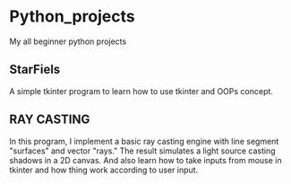 # Python_projects
My all beginner python projects


## StarFiels

A simple tkinter program to learn how to use tkinter and OOPs concept.


## RAY CASTING

In this program, I implement a basic ray casting engine with line segment "surfaces" and vector "rays." The result simulates a light source casting shadows in a 2D canvas. And also learn how to take inputs from mouse in tkinter and how thing work according to user input.
